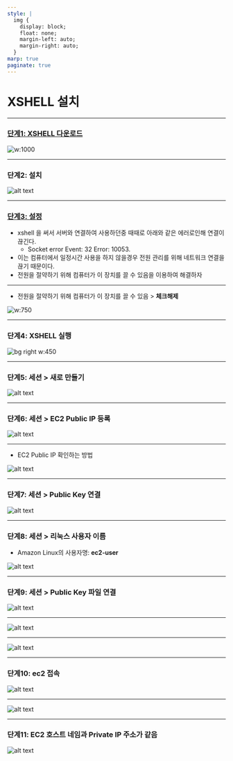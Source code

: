 ```yaml
---
style: |
  img {
    display: block;
    float: none;
    margin-left: auto;
    margin-right: auto;
  }
marp: true
paginate: true
---
```

# XSHELL 설치

---
### [단계1: XSHELL 다운로드](https://www.netsarang.com/ko/free-for-home-school/)
![w:1000](image-13.png)

---
### 단계2: 설치
![alt text](image-14.png)

---
### [단계3: 설정](https://bart-2012.tistory.com/33)
- xshell 을 써서 서버와 연결하여 사용하던중 때때로 아래와 같은 에러로인해 연결이 끊긴다.
  - Socket error Event: 32 Error: 10053.
- 이는 컴퓨터에서 일정시간 사용을 하지 않을경우 전원 관리를 위해 네트워크 연결을 끊기 때문이다.
- 전원을 절약하기 위해 컴퓨터가 이 장치를 끌 수 있음을 이용하여 해결하자

---
- 전원을 절약하기 위해 컴퓨터가 이 장치를 끌 수 있음 > **체크해제**

![w:750](image-15.png)

---
### 단계4: XSHELL 실행 
![bg right w:450](image-16.png)

---
### 단계5: 세션 > 새로 만들기
![alt text](image-17.png)

---
### 단계6: 세션 > EC2 Public IP 등록 
![alt text](image-18.png)

---
- EC2 Public IP 확인하는 방법

![alt text](image-19.png)

---
### 단계7: 세션 > Public Key 연결
![alt text](image-20.png)

---
### 단계8: 세션 > 리눅스 사용자 이름 
- Amazon Linux의 사용자명: **ec2-user**

![alt text](image-21.png)

---
### 단계9: 세션 > Public Key 파일 연결
![alt text](image-22.png)

---
![alt text](image-23.png)

---
![alt text](image-24.png)

---
### 단계10: ec2 접속 
![alt text](image-26.png)

---
![alt text](image-25.png)

---
### 단계11: EC2 호스트 네임과 Private IP 주소가 같음 
![alt text](image-27.png)





